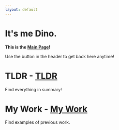```yaml
---
layout: default
---
```


# It's me Dino.

**This is the [Main Page](./index.html)!** 

Use the button in the header to get back here anytime!

# TLDR - [TLDR](./TLDR.html)
Find everything in summary!

# My Work - [My Work](./mywork.html)
Find examples of previous work.